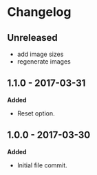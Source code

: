 # Changelog

## Unreleased

* add image sizes
* regenerate images

## 1.1.0 - 2017-03-31
**Added**

* Reset option.

## 1.0.0 - 2017-03-30
**Added**

* Initial file commit.
